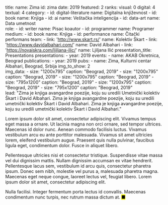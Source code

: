 title: 
    name: Zima
id: zima
date: 2019
featured: 2
ranks:
    visual: 0
    digital: 4
    textual: 4
category: 
    - id: digital-literature
      name: Digitalna književnost
    - id: book
      name: Knjiga
    - id: ai
      name: Veštačka inteligencija
    - id: data-art
      name: Data umetnost    
role:
    - id: writer
      name: Pisac koautor
    - id: programmer
      name: Programer
medium:
    - id: book
      name: Knjiga
    - id: performance
      name: Čitački performans
team:
    - link: 'http://www.skart.rs/'
      name: Kolektiv Škart
    - link: 'https://www.davidalbahari.com/'
      name: David Albahari
    - link: 'https://novaiskra.com/ljiljana-ilic/'
      name: Ljiljana Ilić
presentation_title: Presentations
presentations:
    - year: 2019
      events:
        - name: AKAB Okretnica, Beograd
publications:
    - year: 2019
      pubs:
        - name: Zima, Kulturni centar Albahari, Beograd, Srbija
img_to_show: 2       
img_data:
    - size: "1200x795"
      caption: "Beograd, 2019"
    - size: "1200x795"
      caption: "Beograd, 2019"
    - size: "1200x795"
      caption: "Beograd, 2019"
    - size: "795x1200"
      caption: "Beograd, 2019"
    - size: "1200x795"
      caption: "Beograd, 2019"
    - size: "795x1200"
      caption: "Beograd, 2019"  
lead: "Zima je knjiga avangardne poezije, koju su uredili Umetnički kolektiv Škart i David Albahari. Zima je knjiga avangardne poezije, koju su uredili umetnički kolektiv Škart i David Albahari. Zima je knjiga avangardne poezije, koju su uredili umetnički kolektiv Škart i David Albahari."

Lorem ipsum dolor sit amet, consectetur adipiscing elit. Vivamus tempus eget massa a ornare. Ut lacinia magna non orci ornare, sed tempor ultrices. Maecenas id dolor nunc. Aenean commodo facilisis luctus. Vivamus vestibulum arcu eu ante porttitor malesuada. Vivamus sit amet ultricies lorem, eleifend vestibulum augue. Praesent quis nulla pulvinar, faucibus ligula eget, condimentum dolor. Fusce in aliquet libero.

Pellentesque ultricies nisi et consectetur tristique. Suspendisse vitae massa vel dui dignissim mattis. Nullam dignissim accumsan ex vitae hendrerit. Pellentesque lacus sem, vestibulum id arcu quis, consectetur pharetra ipsum. Donec sem nibh, molestie vel purus a, malesuada pharetra magna. Maecenas eget neque congue, laoreet lectus vel, feugiat libero. Lorem ipsum dolor sit amet, consectetur adipiscing elit.

Nulla facilisi. Integer fermentum porta lectus id convallis. Maecenas condimentum nunc turpis, nec rutrum massa dictum at. <mark>&#9632;</mark>
